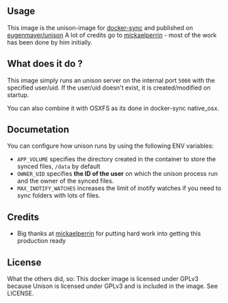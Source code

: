 ## Usage

This image is the unison-image for [docker-sync](https://github.com/EugenMayer/docker-sync) and published on [eugenmayer/unison](https://hub.docker.com/r/eugenmayer/unison/)
A lot of credits go to [mickaelperrin](https://github.com/mickaelperrin) - most of the work has been done by him initially.

## What does it do ?

This image simply runs an unison server on the internal port `5000` with the specified user/uid. If the user/uid doesn't
exist, it is created/modified on startup.

You can also combine it with OSXFS as its done in docker-sync native_osx.

## Documetation

You can configure how unison runs by using the following ENV variables:
 
 - `APP_VOLUME` specifies the directory created in the container to store the synced files, `/data` by default
 - `OWNER_UID` specifies **the ID of the user** on which the unison process run and the owner of the synced files.
 - `MAX_INOTIFY_WATCHES` increases the limit of inotify watches if you need to sync folders with lots of files. 

## Credits
- Big thanks at [mickaelperrin](https://github.com/mickaelperrin) for putting hard work into getting this production ready

## License
What the others did, so:
This docker image is licensed under GPLv3 because Unison is licensed under GPLv3 and is included in the image. See LICENSE.
